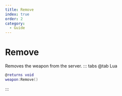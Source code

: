 ```yaml
---
title: Remove
index: true
order: 2
category:
  - Guide
---
```


# Remove
Removes the weapon from the server.
::: tabs
@tab Lua
```lua
@returns void
weapon:Remove()
```

:::